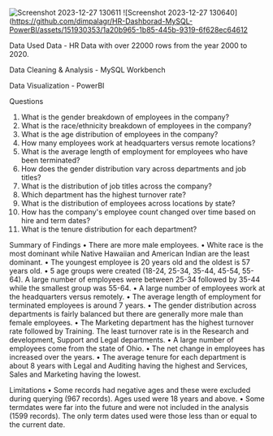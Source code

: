 ![Screenshot 2023-12-27 130611](https://github.com/dimpalagr/HR-Dashborad-MySQL-PowerBI/assets/151930353/3decb108-cff9-4435-b18e-6c4fef8eb244)
![Screenshot 2023-12-27 130640](https://github.com/dimpalagr/HR-Dashborad-MySQL-PowerBI/assets/151930353/1a20b965-1b85-445b-9319-6f628ec64612


Data Used
Data - HR Data with over 22000 rows from the year 2000 to 2020.

Data Cleaning & Analysis - MySQL Workbench

Data Visualization - PowerBI

Questions
1.	What is the gender breakdown of employees in the company?
2.	What is the race/ethnicity breakdown of employees in the company?
3.	What is the age distribution of employees in the company?
4.	How many employees work at headquarters versus remote locations?
5.	What is the average length of employment for employees who have been terminated?
6.	How does the gender distribution vary across departments and job titles?
7.	What is the distribution of job titles across the company?
8.	Which department has the highest turnover rate?
9.	What is the distribution of employees across locations by state?
 10.	How has the company's employee count changed over time based on hire and term dates?
 11.	What is the tenure distribution for each department?

Summary of Findings
 •	There are more male employees.
 •	White race is the most dominant while Native Hawaiian and American Indian are the least dominant.
 •	The youngest employee is 20 years old and the oldest is 57 years old.
 •	5 age groups were created (18-24, 25-34, 35-44, 45-54, 55-64). A large number of employees were between 25-34 followed by 35-44 while the smallest group was 55-64.
 •	A large number of employees work at the headquarters versus remotely.
 •	The average length of employment for terminated employees is around 7 years.
 •	The gender distribution across departments is fairly balanced but there are generally more male than female employees.
 •	The Marketing department has the highest turnover rate followed by Training. The least turnover rate is in the Research and development, Support and Legal departments.
 •	A large number of employees come from the state of Ohio.
 •	The net change in employees has increased over the years.
 •	The average tenure for each department is about 8 years with Legal and Auditing having the highest and Services, Sales and Marketing having the lowest.

Limitations
 •	Some records had negative ages and these were excluded during querying (967 records). Ages used were 18 years and above.
 •	Some termdates were far into the future and were not included in the analysis (1599 records). The only term dates used were those less than or equal to the current date.

